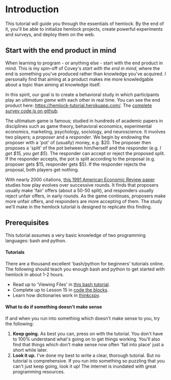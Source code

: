 <script async src="https://cdn.jsdelivr.net/npm/mathjax@2/MathJax.js?config=TeX-AMS-MML_CHTML"></script>

# Introduction

This tutorial will guide you through the essentials of hemlock. By the end of it, you'll be able to initialize hemlock projects, create powerful experiments and surveys, and deploy them on the web.

## Start with the end product in mind

When learning to program - or anything else - start with the end product in mind. This is my spin-off of Covey's *start with the end in mind*, where the end is something you've produced rather than knowledge you've acquired. I personally find that aiming at a product makes me more knowledgable about a topic than aiming at knowledge itself.

In this spirit, our goal is to create a behavioral study in which participants play an *ultimatum game* with each other in real time. You can see the end product here: <a href="https://hemlock-tutorial.herokuapp.com/" target="_blank">https://hemlock-tutorial.herokuapp.com/</a>. The <a href="https://github.com/dsbowen/hemlock-tutorial/blob/v0.11/survey.py" target="_blank">complete survey code is on github</a>.

The ultimatum game is famous; studied in hundreds of academic papers in disciplines such as game theory, behavioral economics, experimental economics, marketing, psychology, sociology, and neuroscience. It involves two players; a *proposer* and a *responder*. We begin by endowing the proposer with a 'pot' of (usually) money, e.g. $20. The proposer then proposes a 'split' of the pot between him/herself and the responder (e.g. *I get $15, you get $5*). The responder can accept or reject the proposed split. If the responder accepts, the pot is split according to the proposal (e.g. proposer gets $15, responder gets $5). If the responder rejects the proposal, both players get nothing.

With nearly 2000 citations, <a href="https://www.jstor.org/stable/2006907" target="_blank">this 1991 American Economic Review paper</a> studies how play evolves over successive rounds. It finds that proposers usually make 'fair' offers (about a 50-50 split), and responders usually reject unfair offers, in early rounds. As the game continues, proposers make more unfair offers, and responders are more accepting of them. The study we'll make in the hemlock tutorial is designed to replicate this finding.

## Prerequisites

This tutorial assumes a very basic knowledge of two programming languages: bash and python.

#### Tutorials

There are a thousand excellent 'bash/python for beginners' tutorials online. The following should teach you enough bash and python to get started with hemlock in about 1-2 hours. 

- Read up to 'Viewing Files' in [this bash tutorial](https://towardsdatascience.com/basics-of-bash-for-beginners-92e53a4c117a). 
- Complete up to Lesson 15 in [code the blocks](https://codetheblocks.com/).
- Learn how dictionaries work in [thinkcspy](https://runestone.academy/runestone/books/published/thinkcspy/Dictionaries/intro-Dictionaries.html).

#### What to do if something doesn't make sense

If and when you run into something which doesn't make sense to you, try the following:

1. **Keep going.** As best you can, press on with the tutorial. You don't have to 100% understand what's going on to get things working. You'll also find that things which don't make sense now often 'fall into place' just a short while later.
2. **Look it up.** I've done my best to write a clear, thorough tutorial. But no tutorial is comprehensive. If you run into something so puzzling that you can't just keep going, look it up! The internet is inundated with great programming resources.

<!-- ## For game theorists: a note on equilibrium concepts

This note is irrelevant to the hemlock tutorial; it's mostly to appease the game theorists in the audience.

We may object to the description of 'fair' versus 'unfair' offers; preferring to discuss equilibrium and non-equilibrium strategies. I'll take a moment to discuss equilibrium strategies and outcomes assuming that a player's utility is monotonically increasing in his/her own payoff and is independent of other players' payoffs.

In the classical ultimatum game in which the proposer has a continuous action space, there are multiple Nash equilibria, but a unique subgame perfect Nash equilibrium (SPNE). The SPNE strategies are that the proposer offers $0 and the responder will accept any offer, meaning that the SPNE outcome is that the proposer will receive the entire pot and the responder will receive $0.

Our game modifies the classical ultimatum game in two respects. First, the proposer has a discrete action space. Offers are in increments of $1. This opens up a second SPNE strategy set: the proposer offers $1 and the responder accepts any offer except for $0, meaning that the SPNE outcome is that the proposer will receive the entire pot minus $1 and the responder will receive $1.

The second and more important modification is that players move simultaneously, rather than sequentially. Rather than receiving an offer then accepting or rejecting it, responders announce a number such that they will accept any offer which gives them at least that amount of money. To predict gameplay, consider trembling hand perfect equilibria (THPE). The THPE strategy sets and outcomes are similar to the SPNE strategy sets and outcomes:

1. The proposer offers $0 with probability \(1-(|A_p|-1)\epsilon\), where \(A_p\) is the proposer's action set, and offers all other amounts with probability \(\epsilon\). The responder announces $0 with probability \(1-(|A_r|-1)\epsilon\), where \(A_r\) is the responder's action set, and announces all other amounts with probability \(\epsilon\). The modal equilibrium outcome is that the proposer receives the entire pot and the responder receives $0.
2. The proposer offers $1 with probability \(1-(|A_p|-1)\epsilon\), and offers all other amounts with probability \(\epsilon\). The responder announces $1 with probability \(1-(|A_r|-1)\epsilon\), and all other amounts with probability \(\epsilon\). The modal equilibrium outcome is that the proposer receives the entire pot minus $1 and the responder receives $1. -->
